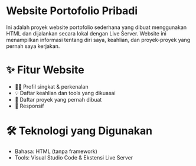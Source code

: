 # Website Portofolio Pribadi
Ini adalah proyek website portofolio sederhana yang dibuat menggunakan HTML dan dijalankan secara lokal dengan Live Server. Website ini menampilkan informasi tentang diri saya, keahlian, dan proyek-proyek yang pernah saya kerjakan.

# ✨ Fitur Website
- 🧑‍💼 Profil singkat & perkenalan
- 💡 Daftar keahlian dan tools yang dikuasai
- 📁 Daftar proyek yang pernah dibuat
- 📱 Responsif 

# 🛠️ Teknologi yang Digunakan
- Bahasa: HTML (tanpa framework)
- Tools: Visual Studio Code & Ekstensi Live Server
